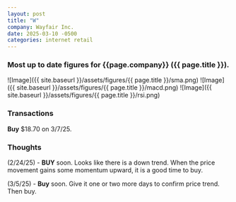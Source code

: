 ```yaml
---
layout: post
title: "W"
company: Wayfair Inc.
date: 2025-03-10 -0500
categories: internet retail
---
```


### Most up to date figures for {{page.company}} ({{ page.title }}).

![Image]({{ site.baseurl }}/assets/figures/{{ page.title }}/sma.png)
![Image]({{ site.baseurl }}/assets/figures/{{ page.title }}/macd.png)
![Image]({{ site.baseurl }}/assets/figures/{{ page.title }}/rsi.png)

### Transactions

**Buy** $18.70 on 3/7/25.

### Thoughts
(2/24/25) - **BUY** soon. Looks like there is a down trend. When the price movement gains some momentum upward, it is a good time to buy.

(3/5/25) - **Buy** soon. Give it one or two more days to confirm price trend. Then buy.

